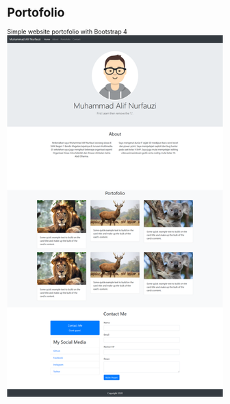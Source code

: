 # Portofolio
Simple website portofolio with Bootstrap 4
![alt text](https://github.com/aliffauzi34/Portofolio/blob/master/FireShot%20Capture%20001%20-%20My%20Portofolio%20-%20127.0.0.1.png)
